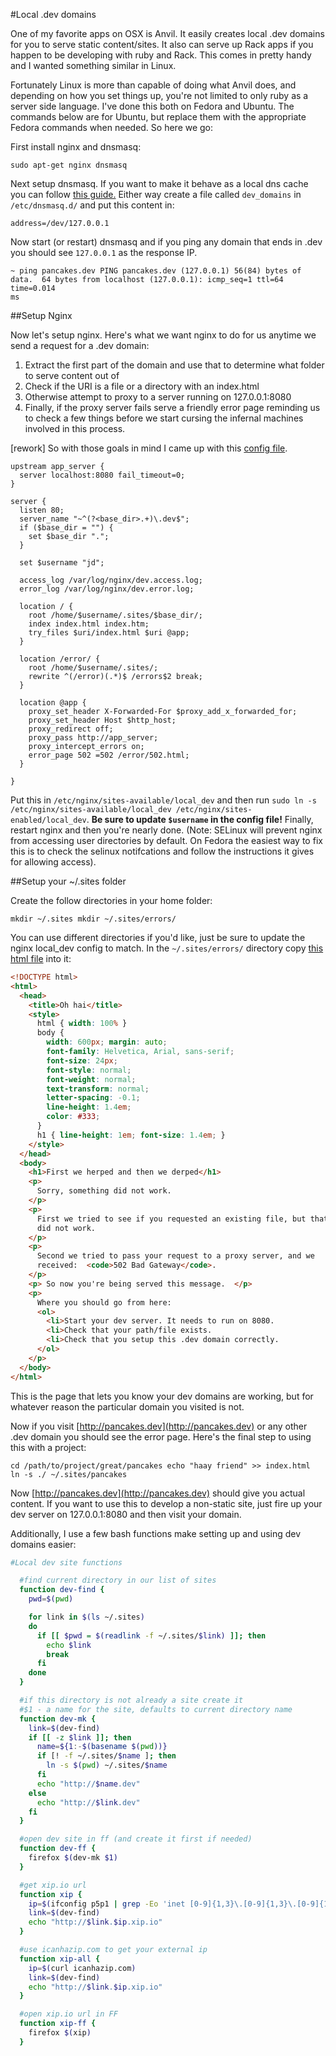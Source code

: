 #Local .dev domains

One of my favorite apps on OSX is Anvil. It easily creates local .dev
domains for you to serve static content/sites. It also can serve up Rack
apps if you happen to be developing with ruby and Rack. This comes in
pretty handy and I wanted something similar in Linux.

Fortunately Linux is more than capable of doing what Anvil does, and
depending on how you set things up, you're not limited to only ruby as a
server side language. I've done this both on Fedora and Ubuntu. The
commands below are for Ubuntu, but replace them with the appropriate
Fedora commands when needed. So here we go:

First install nginx and dnsmasq:

```
sudo apt-get nginx dnsmasq
```


Next setup dnsmasq. If you want to make it behave as a
local dns cache you can follow
[this guide.](https://help.ubuntu.com/community/Dnsmasq) Either way create a
file called `dev_domains` in `/etc/dnsmasq.d/` and put this content in:

```
address=/dev/127.0.0.1
```

Now start (or restart) dnsmasq and if you ping any domain that ends in
.dev you should see `127.0.0.1` as the response IP.

```
~ ping pancakes.dev PING pancakes.dev (127.0.0.1) 56(84) bytes of
data.  64 bytes from localhost (127.0.0.1): icmp_seq=1 ttl=64 time=0.014
ms
```

##Setup Nginx

Now let's setup nginx. Here's what we want nginx to do for
us anytime we send a request for a .dev domain:

1. Extract the first part of the domain and use that to determine what
   folder to serve content out of
2. Check if the URI is a file or a directory with an index.html
3. Otherwise attempt to proxy to a server running on 127.0.0.1:8080
4. Finally, if the proxy server fails serve a friendly error page
   reminding us to check a few things before we start cursing the
   infernal machines involved in this process.

[rework] So with those goals in mind I came up with this [config
file](https://gist.github.com/jdcantrell/8028709).

```nginx
upstream app_server {
  server localhost:8080 fail_timeout=0;
}

server {
  listen 80;
  server_name "~^(?<base_dir>.+)\.dev$";
  if ($base_dir = "") {
    set $base_dir ".";
  }

  set $username "jd";

  access_log /var/log/nginx/dev.access.log;
  error_log /var/log/nginx/dev.error.log;

  location / {
    root /home/$username/.sites/$base_dir/;
    index index.html index.htm;
    try_files $uri/index.html $uri @app;
  }

  location /error/ {
    root /home/$username/.sites/;
    rewrite ^(/error)(.*)$ /errors$2 break;
  }

  location @app {
    proxy_set_header X-Forwarded-For $proxy_add_x_forwarded_for;
    proxy_set_header Host $http_host;
    proxy_redirect off;
    proxy_pass http://app_server;
    proxy_intercept_errors on;
    error_page 502 =502 /error/502.html;
  }

}
```

Put this in
`/etc/nginx/sites-available/local_dev` and then run `sudo ln -s
/etc/nginx/sites-available/local_dev
/etc/nginx/sites-enabled/local_dev`. **Be sure to update `$username` in
the config file!** Finally, restart nginx and then you're nearly done.
(Note: SELinux will prevent nginx from accessing user directories by
default. On Fedora the easiest way to fix this is to check the selinux
notifcations and follow the instructions it gives for allowing access).

##Setup your ~/.sites folder

Create the follow directories in your home folder:

```
mkdir ~/.sites mkdir ~/.sites/errors/
```

You can use different directories if you'd like, just be sure to update
the nginx local_dev config to match. In the `~/.sites/errors/` directory
copy [this html file](https://gist.github.com/jdcantrell/9320869) into
it:

```html
<!DOCTYPE html>
<html>
  <head>
    <title>Oh hai</title>
    <style>
      html { width: 100% }
      body {
        width: 600px; margin: auto;
        font-family: Helvetica, Arial, sans-serif;
        font-size: 24px;
        font-style: normal;
        font-weight: normal;
        text-transform: normal;
        letter-spacing: -0.1;
        line-height: 1.4em;
        color: #333;
      }
      h1 { line-height: 1em; font-size: 1.4em; }
    </style>
  </head>
  <body>
    <h1>First we herped and then we derped</h1>
    <p>
      Sorry, something did not work.
    </p>
    <p>
      First we tried to see if you requested an existing file, but that
      did not work.
    </p>
    <p>
      Second we tried to pass your request to a proxy server, and we
      received:  <code>502 Bad Gateway</code>.
    </p>
    <p> So now you're being served this message.  </p>
    <p>
      Where you should go from here:
      <ol>
        <li>Start your dev server. It needs to run on 8080.
        <li>Check that your path/file exists.
        <li>Check that you setup this .dev domain correctly.
      </ol>
    </p>
  </body>
</html>
```

This is the page that lets you know your dev domains are working,
but for whatever reason the particular domain you visited is not.

Now if you visit [http://pancakes.dev](http://pancakes.dev) or any other
.dev domain you should see the error page. Here's the final step to
using this with a project:

```
cd /path/to/project/great/pancakes echo "haay friend" >> index.html
ln -s ./ ~/.sites/pancakes
```

Now [http://pancakes.dev](http://pancakes.dev) should give you actual
content. If you want to use this to develop a non-static site, just fire
up your dev server on 127.0.0.1:8080 and then visit your domain.

Additionally, I use a few bash functions make setting up and using dev domains easier:
[](https://gist.github.com/jdcantrell/8036482)

```bash
#Local dev site functions

  #find current directory in our list of sites
  function dev-find {
    pwd=$(pwd)

    for link in $(ls ~/.sites)
    do
      if [[ $pwd = $(readlink -f ~/.sites/$link) ]]; then
        echo $link
        break
      fi
    done
  }

  #if this directory is not already a site create it
  #$1 - a name for the site, defaults to current directory name
  function dev-mk {
    link=$(dev-find)
    if [[ -z $link ]]; then
      name=${1:-$(basename $(pwd))}
      if [! -f ~/.sites/$name ]; then
        ln -s $(pwd) ~/.sites/$name
      fi
      echo "http://$name.dev"
    else
      echo "http://$link.dev"
    fi
  }

  #open dev site in ff (and create it first if needed)
  function dev-ff {
    firefox $(dev-mk $1)
  }

  #get xip.io url
  function xip {
    ip=$(ifconfig p5p1 | grep -Eo 'inet [0-9]{1,3}\.[0-9]{1,3}\.[0-9]{1,3}\.[0-9]{1,3}' | cut -d ' ' -f2)
    link=$(dev-find)
    echo "http://$link.$ip.xip.io"
  }

  #use icanhazip.com to get your external ip
  function xip-all {
    ip=$(curl icanhazip.com)
    link=$(dev-find)
    echo "http://$link.$ip.xip.io"
  }

  #open xip.io url in FF
  function xip-ff {
    firefox $(xip)
  }
```
